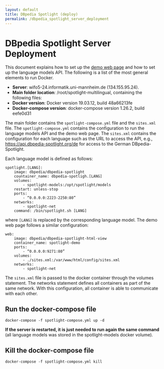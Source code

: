 ```yaml
---
layout: default
title: DBpedia Spotlight (deploy)
permalink: /dbpedia_spotlight_server_deployment
---
```


# DBpedia Spotlight Server Deployment

This document explains how to set up the [demo web page](demo.dbpedia-spotlight.org) and how to set up the language models API. The following is a list of the most general elements to run Docker.

- **Server**: wifo5-24.informatik.uni-mannheim.de (134.155.95.24). 
- **Main folder location**: /root/spotlight-multilingual, containing the following files:
- **Docker version**: Docker version 19.03.12, build 48a66213fe
- **Docker-compose version**: docker-compose version 1.26.2, build eefe0d31

The main folder contains the `spotlight-compose.yml` file and the `sites.xml` file. The `spotlight-compose.yml` contains the configuration to run the language models API and the demo web page. The `sites.xml` contains the configuration for each language such as the URL to access the API, e.g., https://api.dbpedia-spotlight.org/de for access to the German DBpedia-Spotlight.

Each language model is defined as follows:

```
spotlight.[LANG]:
	image: dbpedia/dbpedia-spotlight
	countainer_name: dbpedia-spotligh.[LANG]
	volumes:
		- spotlight-models:/opt/spotlight/models
	restart: unless-stop
	ports:
		- “0.0.0.0:2223-2250:80”
	networks:
		- spotlight-net
	command: /bin/spotlight.sh [LANG]
```

where `[LANG]` is replaced by the corresponding language model. The demo web page follows a similar configuration:

```
web:
	image: dbpedia/dbpedia-spotlight-html-view
	container_name: spotlight-demo
	ports:
		- “0.0.0.0:9271:80”
	volumes:
		- ./sites.xml:/var/www/html/config/sites.xml
	networks:
		- spotlight-net
```

The `sites.xml` file is passed to the docker container through the volumes statement. The networks statement defines all containers as part of the same network. With this configuration, all container is able to communicate with each other.


## Run the docker-compose file

`docker-compose -f spotlight-compose.yml up -d`

**If the server is restarted, it is just needed to run again the same command** (all language models was stored in the spotlight-models docker volume).

## Kill the docker-compose file

`docker-compose -f spotlight-compose.yml kill`
